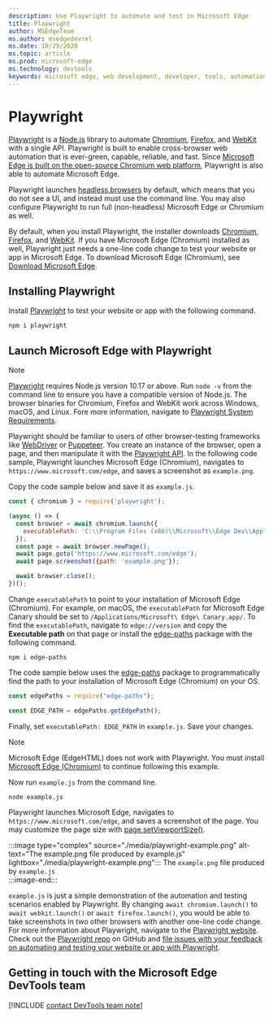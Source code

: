 ```yaml
---
description: Use Playwright to automate and test in Microsoft Edge
title: Playwright
author: MSEdgeTeam
ms.author: msedgedevrel
ms.date: 10/29/2020
ms.topic: article
ms.prod: microsoft-edge
ms.technology: devtools
keywords: microsoft edge, web development, developer, tools, automation, test, playwright, node, javascript, npm
---
```


# Playwright  

[Playwright][PlaywrightMain] is a [Node.js][NodejsMain] library to automate [Chromium][ChromiumHome], [Firefox][FirefoxMain], and [WebKit][WebKitMain] with a single API.  Playwright is built to enable cross-browser web automation that is ever-green, capable, reliable, and fast.  Since [Microsoft Edge is built on the open-source Chromium web platform][MicrosoftBlogsWindowsExperience20181206], Playwright is also able to automate Microsoft Edge.  

Playwright launches [headless browsers][WikiHeadlessBrowser] by default, which means that you do not see a UI, and instead must use the command line.  You may also configure Playwright to run full \(non-headless\) Microsoft Edge or Chromium as well.  

By default, when you install Playwright, the installer downloads [Chromium][ChromiumHome], [Firefox][FirefoxMain], and [WebKit][WebKitMain].  If you have Microsoft Edge \(Chromium\) installed as well, Playwright just needs a one-line code change to test your website or app in Microsoft Edge.  To download Microsoft Edge \(Chromium\), see [Download Microsoft Edge][MicrosoftEdgeDownload].  

## Installing Playwright  

Install [Playwright][PlaywrightMain] to test your website or app with the following command.  

```shell
npm i playwright
```  

## Launch Microsoft Edge with Playwright

> [!NOTE]
> [Playwright][PlaywrightMain] requires Node.js version 10.17 or above. Run `node -v` from the command line to ensure you have a compatible version of Node.js.  The browser binaries for Chromium, Firefox and WebKit work across Windows, macOS, and Linux. Fore more information, navigate to [Playwright System Requirements][PlaywrightSystemRequirements].  

Playwright should be familiar to users of other browser-testing frameworks like [WebDriver][WebDriverChromiumMain] or [Puppeteer][PuppeteerMain].  You create an instance of the browser, open a page, and then manipulate it with the [Playwright API][PlaywrightAPIReference].  In the following code sample, Playwright launches Microsoft Edge \(Chromium\), navigates to `https://www.microsoft.com/edge`, and saves a screenshot as `example.png`.  

Copy the code sample below and save it as `example.js`.  

```javascript
const { chromium } = require('playwright');

(async () => {
  const browser = await chromium.launch({
    executablePath: 'C:\\Program Files (x86)\\Microsoft\\Edge Dev\\Application\\msedge.exe'
  });
  const page = await browser.newPage();
  await page.goto('https://www.microsoft.com/edge');
  await page.screenshot({path: 'example.png'});

  await browser.close();
})();
```  

Change `executablePath` to point to your installation of Microsoft Edge \(Chromium\).  For example, on macOS, the `executablePath` for Microsoft Edge Canary should be set to `/Applications/Microsoft\ Edge\ Canary.app/`.  To find the `executablePath`, navigate to `edge://version` and copy the **Executable path** on that page or install the [edge-paths][npmEdgePaths] package with the following command.  

```shell
npm i edge-paths
```  

The code sample below uses the [edge-paths][npmEdgePaths] package to programmatically find the path to your installation of Microsoft Edge \(Chromium\) on your OS.

```javascript
const edgePaths = require("edge-paths");

const EDGE_PATH = edgePaths.getEdgePath();
```

Finally, set `executablePath: EDGE_PATH` in `example.js`.  Save your changes.  

> [!NOTE]
> Microsoft Edge \(EdgeHTML\) does not work with Playwright.  You must install [Microsoft Edge \(Chromium\)][MicrosoftEdgeDownload] to continue following this example.  

Now run `example.js` from the command line.  

```shell
node example.js
```  

Playwright launches Microsoft Edge, navigates to `https://www.microsoft.com/edge`, and saves a screenshot of the page.  You may customize the page size with [page.setViewportSize()][PlaywrightAPIPageSetViewport].  

:::image type="complex" source="./media/playwright-example.png" alt-text="The example.png file produced by example.js" lightbox="./media/playwright-example.png":::
    The `example.png` file produced by `example.js`  
:::image-end:::  

`example.js` is just a simple demonstration of the automation and testing scenarios enabled by Playwright.  By changing `await chromium.launch()` to `await webkit.launch()` or `await firefox.launch()`, you would be able to take screenshots in two other browsers with another one-line code change.  For more information about Playwright, navigate to the [Playwright website][PlaywrightMain].  Check out the  [Playwright repo][PlaywrightRepo] on GitHub and [file issues with your feedback on automating and testing your website or app with Playwright][PlaywrightRepoNewIssue].  

## Getting in touch with the Microsoft Edge DevTools team  

[!INCLUDE [contact DevTools team note](./devtools-guide-chromium/includes/contact-devtools-team-note.md)]  
<!-- image links -->  

<!-- links -->  

[WebdriverChromiumMain]: ./webdriver-chromium.md "WebDriver (Chromium)"  

[MicrosoftBlogsWindowsExperience20181206]: https://blogs.windows.com/windowsexperience/2018/12/06/microsoft-edge-making-the-web-better-through-more-open-source-collaboration "Microsoft Edge: Making the web better through more open-source collaboration | Microsoft Experience Blog"  

[MicrosoftEdgeDownload]: https://microsoft.com/edge "Download Microsoft Edge"  

[ChromiumHome]: https://www.chromium.org/Home "Chromium | The Chromium Projects"  

[FirefoxMain]: https://www.mozilla.org/firefox/ "Mozilla Firefox"

[NodejsMain]: https://nodejs.org "Node.js"  

[npmEdgePaths]: https://www.npmjs.com/package/edge-paths "npm | Edge Paths"

[PlaywrightMain]: https://playwright.dev/ "Playwright"  
[PlaywrightAPIReference]: https://playwright.dev/#?path=docs/api.md "Playwright API Reference"  
[PlaywrightAPIPageSetViewport]: https://playwright.dev/#?path=docs%2Fapi.md&q=pagesetviewportsizeviewportsize "page.setViewportSize(viewportSize) | Playwright API Reference"    
[PlaywrightRepo]: https://github.com/microsoft/playwright "Playwright | GitHub"  
[PlaywrightRepoNewIssue]: https://github.com/microsoft/playwright/issues/new/choose "New issue in Playwright repo | GitHub"  
[PlaywrightSystemRequirements]: https://playwright.dev/#?path=docs/intro.md&q=system-requirements "Playwright System Requirements"  

[PuppeteerMain]: ./puppeteer.md "Puppeteer"  


[WebKitMain]: https://webkit.org/ "WebKit"

[WikiHeadlessBrowser]: https://en.wikipedia.org/wiki/Headless_browser "Headless browser | Wikipedia"  
